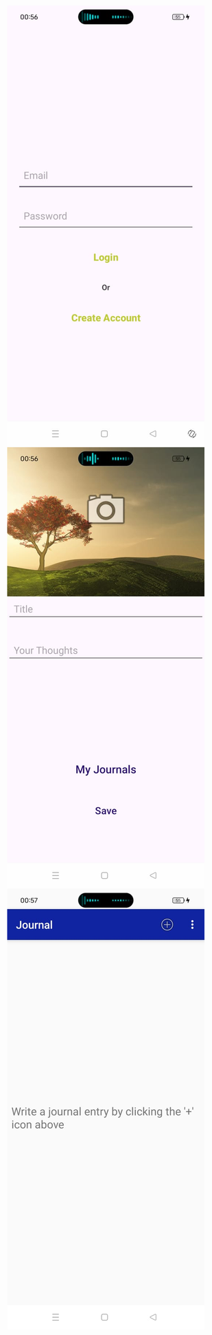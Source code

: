 
![My Image](./app/src/main/res/p3.jpeg)
![My Image](./app/src/main/res/p2.jpeg)
![My Image](./app/src/main/res/p1.jpeg)
